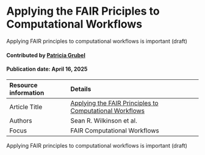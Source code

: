 # Applying the FAIR Priciples to Computational Workflows
<!--deck text start-->
Applying FAIR principles to computational workflows is important (draft)

<!--deck text end-->

#### Contributed by [Patricia Grubel](https://github.com/pagrubel "Patricia Grubel")
#### Publication date: April 16, 2025

Resource information | Details
:--- | :---
Article Title | [Applying the FAIR Principles to Computational Workflows](https://www.nature.com/articles/s41597-025-04451-9)
Authors | Sean R. Wilkinson et al.
Focus | FAIR Computational Workflows

Applying FAIR principles to computational workflows is important (draft)

<!---
Publish: yes
Topics: Reproducibility, Design, Requirements, Big Data
Pinned: no
RSS update: 2025-04-16
--->

